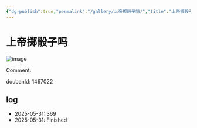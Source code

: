 ```yaml
---
{"dg-publish":true,"permalink":"/gallery/上帝掷骰子吗/","title":"上帝掷骰子吗","created":"2025-06-25T14:18:44.822+08:00"}
---
```



# 上帝掷骰子吗

![image](https://hiraeth-picbed.oss-cn-beijing.aliyuncs.com/20250531155248.webp)

Comment: 



doubanId: 1467022

## log

- 2025-05-31: 369
- 2025-05-31: Finished

